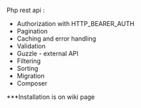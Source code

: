 Php rest api :

- Authorization with HTTP_BEARER_AUTH
- Pagination
- Caching and error handling
- Validation
- Guzzle -  external API
- Filtering
- Sorting
- Migration
- Composer


***Installation is on wiki page

